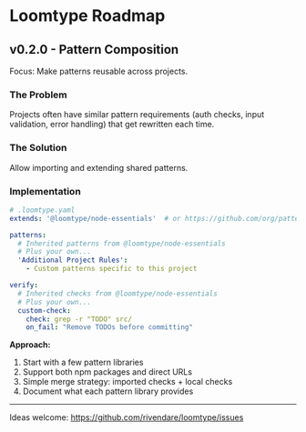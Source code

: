 # Loomtype Roadmap

## v0.2.0 - Pattern Composition

Focus: Make patterns reusable across projects.

### The Problem
Projects often have similar pattern requirements (auth checks, input validation, error handling) that get rewritten each time.

### The Solution
Allow importing and extending shared patterns.

### Implementation

```yaml
# .loomtype.yaml
extends: '@loomtype/node-essentials'  # or https://github.com/org/patterns.yaml

patterns:
  # Inherited patterns from @loomtype/node-essentials
  # Plus your own...
  'Additional Project Rules':
    - Custom patterns specific to this project

verify:
  # Inherited checks from @loomtype/node-essentials
  # Plus your own...
  custom-check:
    check: grep -r "TODO" src/
    on_fail: "Remove TODOs before committing"
```

**Approach:**
1. Start with a few pattern libraries
2. Support both npm packages and direct URLs
3. Simple merge strategy: imported checks + local checks
4. Document what each pattern library provides

---

Ideas welcome: https://github.com/rivendare/loomtype/issues
